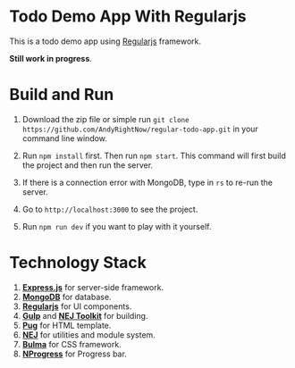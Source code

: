 # Todo Demo App With Regularjs

This is a todo demo app using [Regularjs](http://regularjs.github.io/) framework.

**Still work in progress**.

# Build and Run

1. Download the zip file or simple run ```git clone https://github.com/AndyRightNow/regular-todo-app.git``` in your command line window.

2. Run ```npm install``` first. Then run ```npm start```. This command will first build the project and then run the server.

3. If there is a connection error with MongoDB, type in ```rs``` to re-run the server.

4. Go to ```http://localhost:3000``` to see the project.

5. Run ```npm run dev``` if you want to play with it yourself.

# Technology Stack

1. [**Express.js**]() for server-side framework.
2. [**MongoDB**]() for database.
3. [**Regularjs**](http://regularjs.github.io/) for UI components.
4. [**Gulp**](http://gulpjs.com/) and [**NEJ Toolkit**](https://github.com/genify/toolkit2) for building.
5. [**Pug**](https://pugjs.org/) for HTML template.
7. [**NEJ**](https://github.com/genify/nej) for utilities and module system.
8. [**Bulma**](http://bulma.io/) for CSS framework.
9. [**NProgress**](http://ricostacruz.com/nprogress/) for Progress bar.